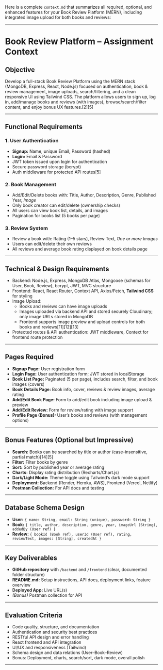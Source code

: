 Here is a complete `context.md` that summarizes all required, optional, and enhanced features for your Book Review Platform (MERN), including integrated image upload for both books and reviews:

---

# Book Review Platform – Assignment Context

## Objective

Develop a full-stack Book Review Platform using the MERN stack (MongoDB, Express, React, Node.js) focused on authentication, book & review management, image uploads, search/filtering, and a clean responsive UI using Tailwind CSS. The platform allows users to sign up, log in, add/manage books and reviews (with images), browse/search/filter content, and enjoy bonus UX features.[2][5]

---

## Functional Requirements

### 1. User Authentication

- **Signup:** Name, unique Email, Password (hashed)
- **Login:** Email & Password
- JWT token issued upon login for authentication
- Secure password storage (bcrypt)
- Auth middleware for protected API routes[5]

### 2. Book Management

- Add/Edit/Delete books with: Title, Author, Description, Genre, Published Year, _Image_
- Only book creator can edit/delete (ownership checks)
- All users can view book list, details, and images
- Pagination for books list (5 books per page)

### 3. Review System

- Review a book with: Rating (1–5 stars), Review Text, _One or more Images_
- Users can edit/delete their own reviews
- All reviews and average book rating displayed on book details page

---

## Technical & Design Requirements

- Backend: Node.js, Express, MongoDB Atlas, Mongoose (schemas for User, Book, Review), bcrypt, JWT, MVC structure
- Frontend: React, React Router, Context API, Axios/Fetch, **Tailwind CSS** for styling
- Image Upload:
  - Books and reviews can have image uploads
  - Images uploaded via backend API and stored securely Cloudinary; only image URLs stored in MongoDB
  - Frontend supports image preview and upload controls for both books and reviews[11][12][13]
- Protected routes & API authentication: JWT middleware, Context for frontend route protection

---

## Pages Required

- **Signup Page:** User registration form
- **Login Page:** User authentication form; JWT stored in localStorage
- **Book List Page:** Paginated (5 per page), includes search, filter, and book images (covers)
- **Book Details Page:** Book info, cover, reviews & review images, average rating
- **Add/Edit Book Page:** Form to add/edit book including image upload & preview
- **Add/Edit Review:** Form for review/rating with image support
- **Profile Page (Bonus):** User’s books and reviews (with management options)

---

## Bonus Features (Optional but Impressive)

- **Search:** Books can be searched by title or author (case-insensitive, partial match)[14][5]
- **Filter:** Filter books by genre
- **Sort:** Sort by published year or average rating
- **Charts:** Display rating distribution (Recharts/Chart.js)
- **Dark/Light Mode:** Theme toggle using Tailwind’s dark mode support
- **Deployment:** Backend (Render, Heroku, AWS), Frontend (Vercel, Netlify)
- **Postman Collection:** For API docs and testing

---

## Database Schema Design

- **User:** `{ name: String, email: String (unique), password: String }`
- **Book:** `{ title, author, description, genre, year, imageUrl (String), addedBy (User ref) }`
- **Review:** `{ bookId (Book ref), userId (User ref), rating, reviewText, images: [String], createdAt }`

---

## Key Deliverables

- **GitHub repository** with `/backend` and `/frontend` (clear, documented folder structure)
- **README.md:** Setup instructions, API docs, deployment links, feature overview
- **Deployed App:** Live URL(s)
- _(Bonus)_ Postman collection for API

---

## Evaluation Criteria

- Code quality, structure, and documentation
- Authentication and security best practices
- RESTful API design and error handling
- React frontend and API integration
- UI/UX and responsiveness (Tailwind)
- Schema design and data relations (User–Book–Review)
- Bonus: Deployment, charts, search/sort, dark mode, overall polish

---
